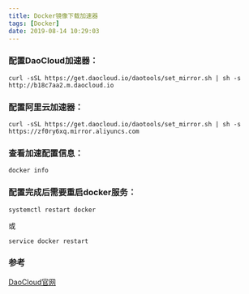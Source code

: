 ```yaml
---
title: Docker镜像下载加速器
tags: [Docker]
date: 2019-08-14 10:29:03
---
```


### 配置DaoCloud加速器：
```
curl -sSL https://get.daocloud.io/daotools/set_mirror.sh | sh -s http://b18c7aa2.m.daocloud.io
```
### 配置阿里云加速器：
```
curl -sSL https://get.daocloud.io/daotools/set_mirror.sh | sh -s https://zf0ry6xq.mirror.aliyuncs.com
```
### 查看加速配置信息：
```
docker info
```
### 配置完成后需要重启docker服务：
```
systemctl restart docker
```
或
```
service docker restart
```

### 参考
[DaoCloud官网](https://www.daocloud.io/mirror#accelerator-doc)